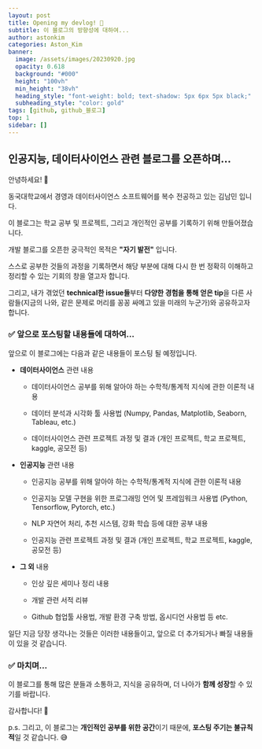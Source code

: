 ```yaml
---
layout: post
title: Opening my devlog! 🎉
subtitle: 이 블로그의 방향성에 대하여...
author: astonkim
categories: Aston_Kim
banner:
  image: /assets/images/20230920.jpg
  opacity: 0.618
  background: "#000"
  height: "100vh"
  min_height: "38vh"
  heading_style: "font-weight: bold; text-shadow: 5px 6px 5px black;"
  subheading_style: "color: gold"
tags: [github, github_블로그]
top: 1
sidebar: []
---
```


## 인공지능, 데이터사이언스 관련 블로그를 오픈하며...


안녕하세요! 👋

동국대학교에서 경영과 데이터사이언스 소프트웨어를 복수 전공하고 있는 김남민 입니다.

이 블로그는 학교 공부 및 프로젝트, 그리고 개인적인 공부를 기록하기 위해 만들어졌습니다.

개발 블로그를 오픈한 궁극적인 목적은 **"자기 발전"** 입니다.

스스로 공부한 것들의 과정을 기록하면서 해당 부분에 대해 다시 한 번 정확히 이해하고 정리할 수 있는 기회의 창을 열고자 합니다.

그리고, 내가 겪었던 **technical한 issue들**부터 **다양한 경험을 통해 얻은 tip**을 다른 사람들(지금의 나와, 같은 문제로 머리를 꽁꽁 싸메고 있을 미래의 누군가)와 공유하고자 합니다.


### ✅ 앞으로 포스팅할 내용들에 대하여...


앞으로 이 블로그에는 다음과 같은 내용들이 포스팅 될 예정입니다.

- **데이터사이언스** 관련 내용

  - 데이터사이언스 공부를 위해 알아야 하는 수학적/통계적 지식에 관한 이론적 내용

  - 데이터 분석과 시각화 툴 사용법 (Numpy, Pandas, Matplotlib, Seaborn, Tableau, etc.)

  - 데이터사이언스 관련 프로젝트 과정 및 결과 (개인 프로젝트, 학교 프로젝트, kaggle, 공모전 등)


- **인공지능** 관련 내용

  - 인공지능 공부를 위해 알아야 하는 수학적/통계적 지식에 관한 이론적 내용

  - 인공지능 모델 구현을 위한 프로그래밍 언어 및 프레임워크 사용법 (Python, Tensorflow, Pytorch, etc.)

  - NLP 자연어 처리, 추천 시스템, 강화 학습 등에 대한 공부 내용

  - 인공지능 관련 프로젝트 과정 및 결과 (개인 프로젝트, 학교 프로젝트, kaggle, 공모전 등)


- **그 외** 내용

  - 인상 깊은 세미나 정리 내용

  - 개발 관련 서적 리뷰

  - Github 협업툴 사용법, 개발 환경 구축 방법, 옵시디언 사용법 등 etc.


일단 지금 당장 생각나는 것들은 이러한 내용들이고, 앞으로 더 추가되거나 빠질 내용들이 있을 것 같습니다.


### ✅ 마치며...


이 블로그를 통해 많은 분들과 소통하고, 지식을 공유하며, 더 나아가 **함께 성장**할 수 있기를 바랍니다.

감사합니다! 🙏

p.s. 그리고, 이 블로그는 **개인적인 공부를 위한 공간**이기 때문에, **포스팅 주기는 불규칙적**일 것 같습니다. 😅